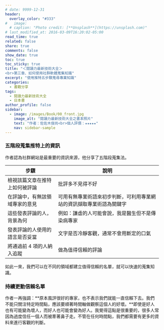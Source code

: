 ```yaml
---
# date: 9999-12-31
header:
  overlay_color: "#333"
#   image: 
  # caption: "Photo credit: [**Unsplash**](https://unsplash.com)"
# last_modified_at: 2016-03-09T16:20:02-05:00
read_time: true
related: false
share: true
comments: false
show_date: true
toc: true
toc_sticky: true
title: "＜閱讀力最新技術大全＞
<br>第三章、如何使用社群軟體蒐集知識"
excerpt: "使用推特五步驟蒐尋專業知識"
categories:
  - 書籍分享
tags:
  - 閱讀力最新技術大全
  - 日本書
author_profile: false
sidebar:
  - image: /images/Book/00_front.jpg
    image_alt: "閱讀力最新技術大全之書本照片"
    text: "作者：佐佐木俊尚<br>個人評價：★★★★★"
    nav: sidebar-sample
---
```

### 五階段蒐集推特上的資訊
作者認為社群網站是最重要的資訊來源，他分享了五階段蒐集法。

| 步驟 | 說明 | 
|-|-|
| 檢視該篇文章在推特上如何被評論 | 批評多不見得不好 |
| 在評論中，有無該領域專家的意見 | 可用有無專業術語來初步判斷，可利用專業網站的資訊擷取專業術語為關鍵字 |
| 這些發表評論的人，背景為何 | 例如：謙虛的人可能會說，我是醫生但不是傳染病專家 |
| 發表評論的人使用的語言是否妥當 | 文字是否冷靜客觀，通常不會用斷定的口氣 |
| 將通過前 4 項的人納入追蹤 | 做為值得信賴的評論 |

如此一來，我們可以在不同的領域都建立值得信賴的名單，就可以快速的蒐集知識。

### 持續更動信賴名單
作者一再強調：**原本風評很好的專家，也不表示我們就能一直信賴下去。我們不能只關注特定時間點，應該要順著時間軸做觀察這個人的好壞。**即使是好人也有可能變為壞人，而好人也可能會變為好人。我覺得這點是很重要的，很多人常因為過度信任一個人而被牽著鼻子走。不管在任何時間點，我們都需要有更多的資料來進行客觀的判斷。
